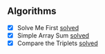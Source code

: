 ## Algorithms

- [x] Solve Me First [solved](https://github.com/itallosavieira/hacker-rank-challenges/tree/master/algorithms/00_solve-me-first)
- [x] Simple Array Sum [solved](https://github.com/itallosavieira/hacker-rank-challenges/tree/master/algorithms/01_simple-array-sum)
- [x] Compare the Triplets [solved](https://github.com/itallosavieira/hacker-rank-challenges/tree/master/algorithms/02_compare-the-triplets)
